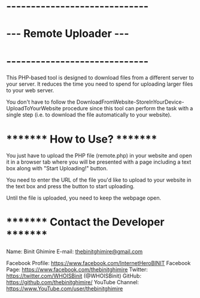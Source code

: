 # -----------------------------
# ---   Remote Uploader   ---
# -----------------------------

This PHP-based tool is designed to download files from a different server to your server. It reduces the time you need to spend for uploading larger files to your web server.
	
You don't have to follow the DownloadFromWebsite-StoreInYourDevice-UploadToYourWebsite procedure since this tool can perform the task with a single step (i.e. to download the file automatically to your website).

# ******* How to Use? *******
You just have to upload the PHP file (remote.php) in your website and open it in a browser tab where you will be presented with a page including a text box along with "Start Uploading!" button.

You need to enter the URL of the file you'd like to upload to your website in the text box and press the button to start uploading.

Until the file is uploaded, you need to keep the webpage open.


# ******* Contact the Developer *******

Name: Binit Ghimire
E-mail: thebinitghimire@gmail.com

Facebook Profile: https://www.facebook.com/InternetHeroBINIT
Facebook Page: https://www.facebook.com/thebinitghimire
Twitter: https://twitter.com/WHOISBinit (@WHOISBinit)
GitHub: https://github.com/thebinitghimire/
YouTube Channel: https://www.YouTube.com/user/thebinitghimire
